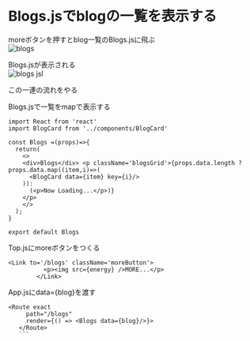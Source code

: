 # Blogs.jsでblogの一覧を表示する  

moreボタンを押すとblog一覧のBlogs.jsに飛ぶ  
![blogs](https://user-images.githubusercontent.com/44164993/88716181-a6dcbc80-d159-11ea-9ef7-28323b7f46f2.png)  

Blogs.jsが表示される  
![blogs jsl](https://user-images.githubusercontent.com/44164993/88719727-b6123900-d15e-11ea-8680-beb6cf40369e.png)  

この一連の流れをやる  
 
 
Blogs.jsで一覧をmapで表示する  
```
import React from 'react'
import BlogCard from '../components/BlogCard'

const Blogs =(props)=>{
  return(
    <>
    <div>Blogs</div> <p className='blogsGrid'>{props.data.length ? props.data.map((item,i)=>(
      <BlogCard data={item} key={i}/>
    )): 
      (<p>Now Loading...</p>)}
    </p>
    </>
  );
}

export default Blogs
```  

Top.jsにmoreボタンをつくる  
```
<Link to='/blogs' className='moreButton'>
          <p><img src={energy} />MORE...</p> 
        </Link>
 ```  
 
 App.jsにdata={blog}を渡す  
 
 ```
 <Route exact
      path="/blogs"
      render={() => <Blogs data={blog}/>}>
    </Route>
    ```  
    
    
    
 
